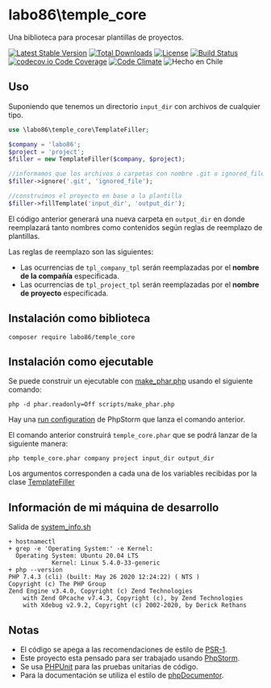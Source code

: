labo86\temple_core
========
Una biblioteca para procesar plantillas de proyectos.

[![Latest Stable Version](https://poser.pugx.org/labo86/temple_core/v/stable)](https://packagist.org/packages/labo86/temple_core)
[![Total Downloads](https://poser.pugx.org/labo86/temple_core/downloads)](https://packagist.org/packages/labo86/temple_core)
[![License](https://poser.pugx.org/labo86/temple_core/license)](https://github.com/labo86/temple_core/blob/master/LICENSE)
[![Build Status](https://travis-ci.org/labo86/temple_core.svg?branch=master)](https://travis-ci.org/labo86/temple_core)
[![codecov.io Code Coverage](https://codecov.io/gh/labo86/temple_core/branch/master/graph/badge.svg)](https://codecov.io/github/labo86/temple_core?branch=master)
[![Code Climate](https://codeclimate.com/github/labo86/temple_core/badges/gpa.svg)](https://codeclimate.com/github/labo86/temple_core)
![Hecho en Chile](https://img.shields.io/badge/country-Chile-red)

## Uso
Suponiendo que tenemos un directorio `input_dir` con archivos de cualquier tipo.
```php
use \labo86\temple_core\TemplateFiller;

$company = 'labo86';
$project = 'project';
$filler = new TemplateFiller($company, $project);

//informamos que los archivos o carpetas con nombre .git o ignored_file serán ignorados
$filler->ignore('.git', 'ignored_file');

//construimos el proyecto en base a la plantilla
$filler->fillTemplate('input_dir', 'output_dir');
```
El código anterior generará una nueva carpeta en `output_dir` en donde reemplazará tanto nombres como contenidos según reglas de reemplazo de plantillas.

Las reglas de reemplazo son las siguientes:
 - Las ocurrencias de `tpl_company_tpl` serán reemplazadas por el <strong>nombre de la compañía</strong> especificada.
 - Las ocurrencias de `tpl_project_tpl` serán reemplazadas por el <strong>nombre de proyecto</strong> especificada.

## Instalación como biblioteca
```shell script
composer require labo86/temple_core
```

## Instalación como ejecutable
Se puede construir un ejecutable con [make_phar.php](https://github.com/labo86/hapi_core/blob/master/scripts/make_phar.php) usando el siguiente comando:
```shell script
php -d phar.readonly=Off scripts/make_phar.php
```
Hay una [run configuration](https://www.jetbrains.com/help/phpstorm/run-debug-configuration.html) de PhpStorm que lanza el comando anterior.

El comando anterior construirá <code>temple_core.phar</code> que se podrá lanzar de la siguiente manera:
```shell script
php temple_core.phar company project input_dir output_dir
```
Los argumentos corresponden a cada una de los variables recibidas por la clase [TemplateFiller](https://github.com/labo86/hapi_core/blob/master/src/TemplateFiller.php)


## Información de mi máquina de desarrollo
Salida de [system_info.sh](https://github.com/labo86/hapi_core/blob/master/scripts/system_info.sh)
```
+ hostnamectl
+ grep -e 'Operating System:' -e Kernel:
  Operating System: Ubuntu 20.04 LTS
            Kernel: Linux 5.4.0-33-generic
+ php --version
PHP 7.4.3 (cli) (built: May 26 2020 12:24:22) ( NTS )
Copyright (c) The PHP Group
Zend Engine v3.4.0, Copyright (c) Zend Technologies
    with Zend OPcache v7.4.3, Copyright (c), by Zend Technologies
    with Xdebug v2.9.2, Copyright (c) 2002-2020, by Derick Rethans
```

## Notas
  - El código se apega a las recomendaciones de estilo de [PSR-1](https://github.com/php-fig/fig-standards/blob/master/accepted/PSR-1-basic-coding-standard.md).
  - Este proyecto esta pensado para ser trabajado usando [PhpStorm](https://www.jetbrains.com/phpstorm).
  - Se usa [PHPUnit](https://phpunit.de/) para las pruebas unitarias de código.
  - Para la documentación se utiliza el estilo de [phpDocumentor](http://docs.phpdoc.org/references/phpdoc/basic-syntax.html). 
  

